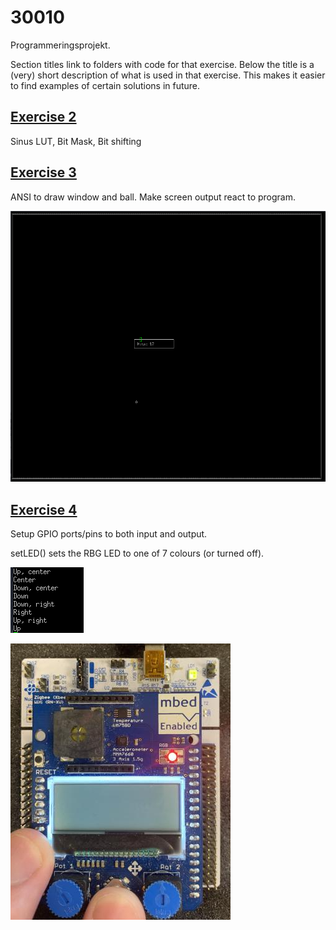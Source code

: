 # 30010
Programmeringsprojekt.

Section titles link to folders with code for that exercise. Below the title is a (very) short description of what is used in that exercise. This makes it easier to find examples of certain solutions in future. 

## [Exercise 2](https://github.com/Group-00000011/30010/tree/main/journal/exc2)

Sinus LUT, Bit Mask, Bit shifting

## [Exercise 3](https://github.com/Group-00000011/30010/tree/main/journal/exc3)

ANSI to draw window and ball. Make screen output react to program. 


![Ball simulation from exercise 3](journal/exc3/imgs/bold.png "Ball Simulation")

## [Exercise 4](https://github.com/Group-00000011/30010/tree/main/journal/exc4)

Setup GPIO ports/pins to both input and output.

setLED() sets the RBG LED to one of 7 colours (or turned off). 

![Terminal output from exercise 4](journal/exc4/imgs/terminal-output.png "Terminal Output")

![Lit LED in exercise 4](journal/exc4/imgs/LED.png "Lid LED")

